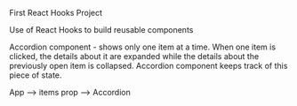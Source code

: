 First React Hooks Project

Use of React Hooks to build reusable components

Accordion component - shows only one item at a time. When one item is clicked, the details about it are expanded while the details about the previously open item is collapsed. Accordion component keeps track of this piece of state.

App --> items prop --> Accordion
